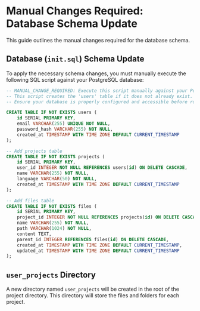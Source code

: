 # Manual Changes Required: Database Schema Update

This guide outlines the manual changes required for the database schema.

## Database (`init.sql`) Schema Update

To apply the necessary schema changes, you must manually execute the following SQL script against your PostgreSQL database:

```sql
-- MANUAL_CHANGE_REQUIRED: Execute this script manually against your PostgreSQL database.
-- This script creates the 'users' table if it does not already exist.
-- Ensure your database is properly configured and accessible before running this.

CREATE TABLE IF NOT EXISTS users (
    id SERIAL PRIMARY KEY,
    email VARCHAR(255) UNIQUE NOT NULL,
    password_hash VARCHAR(255) NOT NULL,
    created_at TIMESTAMP WITH TIME ZONE DEFAULT CURRENT_TIMESTAMP
);

-- Add projects table
CREATE TABLE IF NOT EXISTS projects (
    id SERIAL PRIMARY KEY,
    user_id INTEGER NOT NULL REFERENCES users(id) ON DELETE CASCADE,
    name VARCHAR(255) NOT NULL,
    language VARCHAR(50) NOT NULL,
    created_at TIMESTAMP WITH TIME ZONE DEFAULT CURRENT_TIMESTAMP
);

-- Add files table
CREATE TABLE IF NOT EXISTS files (
    id SERIAL PRIMARY KEY,
    project_id INTEGER NOT NULL REFERENCES projects(id) ON DELETE CASCADE,
    name VARCHAR(255) NOT NULL,
    path VARCHAR(1024) NOT NULL,
    content TEXT,
    parent_id INTEGER REFERENCES files(id) ON DELETE CASCADE,
    created_at TIMESTAMP WITH TIME ZONE DEFAULT CURRENT_TIMESTAMP,
    updated_at TIMESTAMP WITH TIME ZONE DEFAULT CURRENT_TIMESTAMP
);
```

## `user_projects` Directory

A new directory named `user_projects` will be created in the root of the project directory. This directory will store the files and folders for each project.